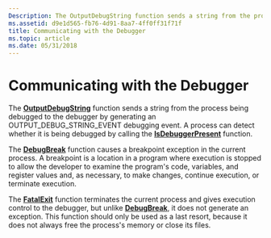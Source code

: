 ```yaml
---
Description: The OutputDebugString function sends a string from the process being debugged to the debugger by generating an OUTPUT\_DEBUG\_STRING\_EVENT debugging event. A process can detect whether it is being debugged by calling the IsDebuggerPresent function.
ms.assetid: d9e1d565-fb76-4d91-8aa7-4ff0ff31f71f
title: Communicating with the Debugger
ms.topic: article
ms.date: 05/31/2018
---
```


# Communicating with the Debugger

The [**OutputDebugString**](/windows/win32/api/debugapi/nf-debugapi-outputdebugstringa) function sends a string from the process being debugged to the debugger by generating an OUTPUT\_DEBUG\_STRING\_EVENT debugging event. A process can detect whether it is being debugged by calling the [**IsDebuggerPresent**](/windows/win32/api/debugapi/nf-debugapi-isdebuggerpresent) function.

The [**DebugBreak**](/windows/win32/api/debugapi/nf-debugapi-debugbreak) function causes a breakpoint exception in the current process. A breakpoint is a location in a program where execution is stopped to allow the developer to examine the program's code, variables, and register values and, as necessary, to make changes, continue execution, or terminate execution.

The [**FatalExit**](/windows/desktop/api/WinBase/nf-winbase-fatalexit) function terminates the current process and gives execution control to the debugger, but unlike [**DebugBreak**](/windows/win32/api/debugapi/nf-debugapi-debugbreak), it does not generate an exception. This function should only be used as a last resort, because it does not always free the process's memory or close its files.

 

 